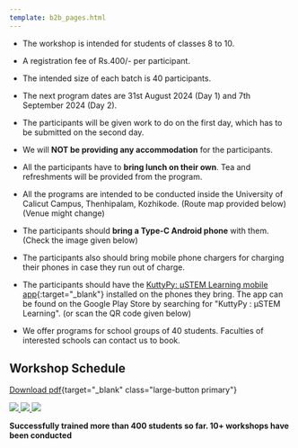 ```yaml
---
template: b2b_pages.html
---
```



+ The workshop is intended for students of classes 8 to 10.

+ A registration fee of  Rs.400/- per participant.

+ The intended size of each batch is 40 participants.

+ The next program dates are 31st August 2024 (Day 1) and 7th September 2024 (Day 2).

+ The participants will be given work to do on the first day, which has to be submitted on the second day.

+ We will **NOT be providing any accommodation** for the participants.

+ All the participants have to **bring lunch on their own**. Tea and refreshments will be provided from the program.

+ All the programs are intended to be conducted inside the University of Calicut Campus, Thenhipalam, Kozhikode. (Route map provided below) (Venue might change)

+ The participants should **bring a Type-C Android phone** with them. (Check the image given below)

+ The participants also should bring mobile phone chargers for charging their phones in case they run out of charge.

+ The participants should have the [KuttyPy: μSTEM Learning mobile app](https://play.google.com/store/apps/details?id=com.cspark.kuttypy){:target="_blank"} installed on the phones they bring. The app can be found on the Google Play Store by searching for "KuttyPy : μSTEM Learning". (or scan the QR code given below)

+ We offer programs for school groups of 40 students. Faculties of interested schools can contact us to book. 

## Workshop Schedule

[Download pdf](../assets/schedule.pdf){target="_blank" class="large-button primary"}


<div class="image-grid-large">
  <a href="../images/map.jpg" class="image-grid-large" data-lightbox="image1" data-title="How to reach the incubator"> <img src="../images/map.jpg" > </a>
  <a href="../images/app.jpg" class="image-grid-large-wide" data-lightbox="image1" data-title="Scan to download the app"> <img src="../images/app.jpg" > </a>
  <a href="../images/ctype.jpg" class="image-grid-large" data-lightbox="image1" data-title="C type port. Bring such a phone"> <img src="../images/ctype.jpg" > </a>
</div>


**Successfully trained more than 400 students so far. 10+ workshops have been conducted**